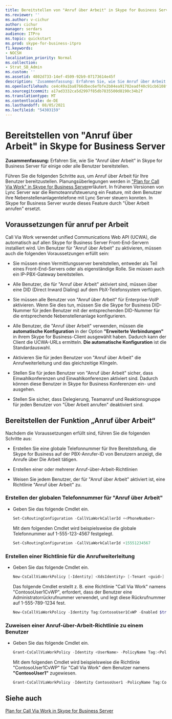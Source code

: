 ```yaml
---
title: Bereitstellen von "Anruf über Arbeit" in Skype for Business Server
ms.reviewer: ''
ms.author: v-cichur
author: cichur
manager: serdars
audience: ITPro
ms.topic: quickstart
ms.prod: skype-for-business-itpro
f1.keywords:
- NOCSH
localization_priority: Normal
ms.collection:
- Strat_SB_Admin
ms.custom: ''
ms.assetid: 4802d733-14ef-4509-92b9-07173614e45f
description: 'Zusammenfassung: Erfahren Sie, wie Sie Anruf über Arbeit in Skype for Business Server für einige oder alle Benutzer bereitstellen.'
ms.openlocfilehash: ce4c49a1ba8766dbec6efbfe2b04ea91702eadf40c91cb6108f027765609cac4
ms.sourcegitcommit: a17ad3332ca5d2997f85db7835500d8190c34b2f
ms.translationtype: MT
ms.contentlocale: de-DE
ms.lasthandoff: 08/05/2021
ms.locfileid: "54303159"
---
```

# <a name="deploy-call-via-work-in-skype-for-business-server"></a>Bereitstellen von "Anruf über Arbeit" in Skype for Business Server
 
**Zusammenfassung:** Erfahren Sie, wie Sie "Anruf über Arbeit" in Skype for Business Server für einige oder alle Benutzer bereitstellen.
  
Führen Sie die folgenden Schritte aus, um Anruf über Arbeit für Ihre Benutzer bereitzustellen. Planungsüberlegungen werden in ["Plan for Call Via Work" in Skype for Business Server](../plan-your-deployment/enterprise-voice-solution/call-via-work.md)erläutert. In früheren Versionen von Lync Server war die Remoteanrufsteuerung ein Feature, mit dem Benutzer ihre Nebenstellenanlagentelefone mit Lync Server steuern konnten. In Skype for Business Server wurde dieses Feature durch "Über Arbeit anrufen" ersetzt. 
  
## <a name="prerequisites-for-call-via-work"></a>Voraussetzungen für anruf per Arbeit

Call Via Work verwendet unified Communications Web API (UCWA), die automatisch auf allen Skype for Business Server Front-End-Servern installiert wird. Um Benutzer für "Anruf über Arbeit" zu aktivieren, müssen auch die folgenden Voraussetzungen erfüllt sein: 
  
- Sie müssen einen Vermittlungsserver bereitstellen, entweder als Teil eines Front-End-Servers oder als eigenständige Rolle. Sie müssen auch ein IP-PBX-Gateway bereitstellen.
    
- Alle Benutzer, die für "Anruf über Arbeit" aktiviert sind, müssen über eine DID (Direct Inward Dialing) auf dem PbX-Telefonsystem verfügen. 
    
- Sie müssen alle Benutzer von "Anruf über Arbeit" für Enterprise-VoIP aktivieren. Wenn Sie dies tun, müssen Sie die Skype for Business DID-Nummer für jeden Benutzer mit der entsprechenden DID-Nummer für die entsprechende Nebenstellenanlage konfigurieren. 
    
- Alle Benutzer, die "Anruf über Arbeit" verwenden, müssen die **automatische Konfiguration** in der Option **"Erweiterte Verbindungen"** in ihrem Skype for Business-Client ausgewählt haben. Dadurch kann der Client die UCWA-URLs ermitteln. **Die automatische Konfiguration** ist die Standardauswahl.
    
- Aktivieren Sie für jeden Benutzer von "Anruf über Arbeit" die Anrufweiterleitung und das gleichzeitige Klingeln. 
    
- Stellen Sie für jeden Benutzer von "Anruf über Arbeit" sicher, dass Einwahlkonferenzen und Einwahlkonferenzen aktiviert sind. Dadurch können diese Benutzer in Skype for Business Konferenzen ein- und ausgehen.
    
- Stellen Sie sicher, dass Delegierung, Teamanruf und Reaktionsgruppe für jeden Benutzer von "Über Arbeit anrufen" deaktiviert sind.
    
## <a name="deploy-call-via-work"></a>Bereitstellen der Funktion „Anruf über Arbeit“

Nachdem die Voraussetzungen erfüllt sind, führen Sie die folgenden Schritte aus:
  
- Erstellen Sie eine globale Telefonnummer für Ihre Bereitstellung, die Skype for Business auf der PBX-Anrufer-ID von Benutzern anzeigt, die Anrufe über Die Arbeit tätigen. 
    
- Erstellen einer oder mehrerer Anruf-über-Arbeit-Richtlinien
    
- Weisen Sie jedem Benutzer, der für "Anruf über Arbeit" aktiviert ist, eine Richtlinie "Anruf über Arbeit" zu.
    
### <a name="create-the-call-via-work-global-phone-number"></a>Erstellen der globalen Telefonnummer für "Anruf über Arbeit"

- Geben Sie das folgende Cmdlet ein.
    
  ```powershell
  Set-CsRoutingConfiguration -CallViaWorkCallerId +<PhoneNumber>
  ```

    Mit dem folgenden Cmdlet wird beispielsweise die globale Telefonnummer auf 1-555-123-4567 festgelegt.
    
  ```powershell
  Set-CsRoutingConfiguration -CallViaWorkCallerId +15551234567
  ```

### <a name="create-a-call-via-work-policy"></a>Erstellen einer Richtlinie für die Anrufweiterleitung

- Geben Sie das folgende Cmdlet ein.
    
  ```powershell
  New-CsCallViaWorkPolicy [-Identity] <XdsIdentity> [-Tenant <guid>] [-Enabled <bool>] [-UseAdminCallbackNumber  <bool>] [-AdminCallbackNumber <string>] [-InMemory] [-Force] [-WhatIf] [-Confirm]  [<CommonParameters>]
  ```

    Das folgende Cmdlet erstellt z. B. eine Richtlinie "Call Via Work" namens "ContosoUser1CvWP", erfordert, dass der Benutzer eine Administratorrückrufnummer verwendet, und legt diese Rückrufnummer auf 1-555-789-1234 fest.
    
  ```powershell
  New-CsCallViaWorkPolicy -Identity Tag:ContosoUser1CvWP -Enabled $true -UseAdminCallbackNumber $true -AdminCallbackNumber +15557891234
  ```

### <a name="assign-a-call-via-work-policy-to-a-user"></a>Zuweisen einer Anruf-über-Arbeit-Richtlinie zu einem Benutzer

- Geben Sie das folgende Cmdlet ein.
    
  ```powershell
  Grant-CsCallViaWorkPolicy -Identity <UserName> -PolicyName Tag:<PolicyName>
  ```

    Mit dem folgenden Cmdlet wird beispielsweise die Richtlinie "ContosoUser1CvWP" für "Call Via Work" dem Benutzer namens **"ContosoUser1"** zugewiesen.
    
  ```powershell
  Grant-CsCallViaWorkPolicy -Identity ContosoUser1 -PolicyName Tag:ContosoUser1CvWP
  ```

## <a name="see-also"></a>Siehe auch

[Plan for Call Via Work in Skype for Business Server](../plan-your-deployment/enterprise-voice-solution/call-via-work.md)

